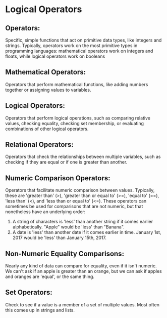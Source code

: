 # Logical Operators

## Operators:
 Specific, simple functions that act on primitive data types, like integers and strings.
 Typically, operators work on the most primitive types in programming languages: mathematical operators work on integers and floats, while logical operators work on booleans

## Mathematical Operators:
 Operators that perform mathematical functions, like adding numbers together or assigning values to variables.

## Logical Operators:
 Operators that perform logical operations, such as comparing relative values, checking equality, checking set membership, or evaluating combinations of other logical operators.

## Relational Operators:
  Operators that check the relationships between multiple variables, such as checking if they are equal or if one is greater than another.

## Numeric Comparison Operators:
 Operators that facilitate numeric comparison between values. Typically, these are 'greater than' (>), 'greater than or equal to' (>=), 'equal to' (==), 'less than' (<), and 'less than or equal to' (<=).
 These operators can sometimes be used for comparisons that are not numeric, but that nonetheless have an underlying order:
 1. A string of characters is 'less' than another string if it comes earlier alphabetically. "Apple" would be 'less' than "Banana".
 2. A date is 'less' than another date if it comes earlier in time. January 1st, 2017 would be 'less' than January 15th, 2017.

## Non-Numeric Equality Comparisons:
 Nearly any kind of data can compare for equality, even if it isn't numeric. We can't ask if an apple is greater than an orange, but we can ask if apples and oranges are 'equal', or the same thing.

## Set Operators:
 Check to see if a value is a member of a set of multiple values. Most often this comes up in strings and lists.

 
